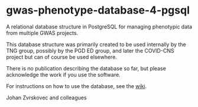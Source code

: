 # gwas-phenotype-database-4-pgsql
A relational database structure in PostgreSQL for managing phenotypic data from multiple GWAS projects.

This database structure was primarily created to be used internally by the TNG group, possibly by the PGD ED group, and later the COVID-CNS project but can of course be used elsewhere.

There is no publication describing the database so far, but please acknowledge the work if you use the software.

For instructions on how to use the database, see the [wiki](https://github.com/tnggroup/gwas-phenotype-database-4-pgsql/wiki).

Johan Zvrskovec and colleagues
